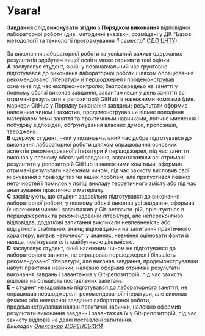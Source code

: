 # Увага!
<b>Завдання слід виконувати згідно з Порядком виконання </b> відповідної лабораторної роботи (див. методичні вказівки, розміщені у ДК "Базові методології та технології програмування <i>ІІ семестр</i>"  <a href="http://moodle.kntu.kr.ua/">СДО ЦНТУ</a>).<br><br>
За виконання лабораторної роботи та успішний <b>захист</b> одержаних результатів здобувач вищої освіти може отримати такі оцінки.
<br><b>A</b> заслуговує студент, який; у позанавчальний час ґрунтовно підготувався до виконання лабораторної роботи шляхом опрацювання рекомендованої літератури й першоджерел і продемонстрував означене під час експрес-контролю; безпосередньо на занятті у повному обсязі виконав завдання, завантаживши у день заняття всі отримані результати в репозиторій GitHub із належними комітами (див. маркери GitHub у Порядку виконання завдань); результати оформив належним чином і захистив, продемонструвавши вільне володіння матеріалом теми заняття та практичними навичками, логічне мислення і побудову відповідей, обґрунтування власних думок, пропозицій, тверджень.
<br><b>B</b> одержує студент, який у позанавчальний час добре підготувався до виконання лабораторної роботи шляхом опрацювання основних аспектів рекомендованої літератури й першоджерел, під час заняття виконав у повному обсязі усі завдання, завантаживши всі отримані результати у репозиторій GitHub із належними комітами, оформив отримані результати належним чином, під час захисту висловив свої міркування з приводу тих чи інших проблем, але припустився певних неточностей і помилок у логіці викладу теоретичного змісту або під час аналізування практичного матеріалу.
<br><b>C</b> засвідчують, що студент задовільно підготувався до виконання лабораторної роботи, у повному обсязі виконав усі завдання, оформив їх належним чином і завантажив у Git-репозито-рій, орієнтується в першоджерелах та рекомендованій літературі, але непереконливо відповідав, додаткові запитання викликали невпевненість або відсутність стабільних знань; відповідаючи на запитання практичного характеру, виявив неточності у знаннях, невміння оцінювати факти й явища, пов’язувати їх із майбутньою діяльністю.
<br><b>D</b> заслуговує студент, який належним чином не підготувався до лабораторного заняття, не опрацював першоджерел і більшість рекомендованої літератури, але виконав завдання, продемонструвавши набуті практичні навички, належно оформив отримані результати виконання завдань і завантажив у Git-репозиторій, під час захисту відповів на більшість поставлених запитань.
<br><b>E</b> – студент незадовільно підготувався до лабораторного заняття, не опрацював першоджерел і рекомендованої літератури, але виконав (вчасно або невчасно) завдання лабораторної роботи, продемонструвавши наявні практичні навички, належно оформив результати виконання завдань і завантажив їх у Git-репозиторій, під час захисту відповів на деякі поставлені запитання.
<br><i>Викладач <a href="https://t.me/ODorenskyi">Олександр ДОРЕНСЬКИЙ</a></i>